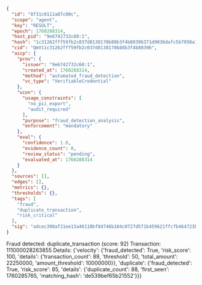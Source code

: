 ```json
{
  "id": "8f31c0111a87c00c",
  "scope": "agent",
  "key": "RESULT",
  "epoch": 1760288314,
  "host_pid": "9e6742732c60:1",
  "hash": "1c31262fff59fb2c037d8138170b88b3f4b80396371d9036dafc5b7050a10ee7",
  "cid": "QmV11c31262fff59fb2c037d8138170b88b3f4b80396",
  "aicp": {
    "prov": {
      "issuer": "9e6742732c60:1",
      "created_at": 1760288314,
      "method": "automated_fraud_detection",
      "vc_type": "VerifiableCredential"
    },
    "ucon": {
      "usage_constraints": [
        "no_pii_export",
        "audit_required"
      ],
      "purpose": "fraud_detection_analysis",
      "enforcement": "mandatory"
    },
    "eval": {
      "confidence": 1.0,
      "evidence_count": 0,
      "review_status": "pending",
      "evaluated_at": 1760288314
    }
  },
  "sources": [],
  "edges": [],
  "metrics": {},
  "thresholds": {},
  "tags": [
    "fraud",
    "duplicate_transaction",
    "risk_critical"
  ],
  "sig": "adcec390af21ee13a46110bf84746b184c0727d571b459621ffcfb464723b374"
}
```

Fraud detected: duplicate_transaction (score: 92)
Transaction: 111000028263855
Details: {'velocity': {'fraud_detected': True, 'risk_score': 100, 'details': {'transaction_count': 89, 'threshold': 50, 'total_amount': 22250000, 'amount_threshold': 10000000}}, 'duplicate': {'fraud_detected': True, 'risk_score': 85, 'details': {'duplicate_count': 88, 'first_seen': 1760285765, 'matching_hash': 'de539bef65b21552'}}}
